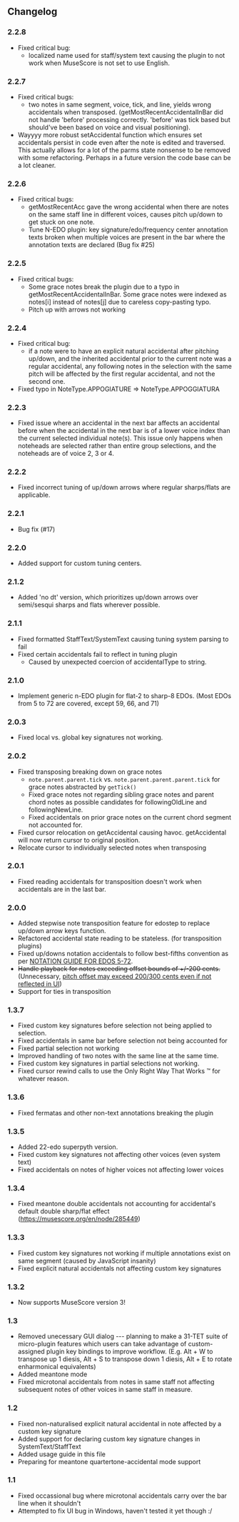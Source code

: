 ## Changelog

### 2.2.8
- Fixed critical bug:
  - localized name used for staff/system text causing the plugin to not work
    when MuseScore is not set to use English.

### 2.2.7
- Fixed critical bugs:
  - two notes in same segment, voice, tick, and line, yields wrong accidentals when transposed.
    (getMostRecentAccidentalInBar did not handle 'before' processing correctly. 'before' was tick based
    but should've been based on voice and visual positioning).
- Wayyyy more robust setAccidental function which ensures set accidentals persist in
  code even after the note is edited and traversed.
  This actually allows for a lot of the parms state nonsense to be removed with some refactoring.
  Perhaps in a future version the code base can be a lot cleaner.

### 2.2.6
- Fixed critical bugs:
  - getMostRecentAcc gave the wrong accidental when there are notes on the same staff line
    in different voices, causes pitch up/down to get stuck on one note.
  - Tune N-EDO plugin: key signature/edo/frequency center annotation texts broken when multiple voices are present in the bar where the annotation texts are declared (Bug fix #25)

### 2.2.5
- Fixed critical bugs:
  - Some grace notes break the plugin due to a typo in getMostRecentAccidentalInBar.
    Some grace notes were indexed as notes[i] instead of notes[j] due to careless copy-pasting typo.
  - Pitch up with arrows not working

### 2.2.4
- Fixed critical bug:
  - if a note were to have an explicit natural accidental after pitching up/down,
    and the inherited accidental prior to the current note was a regular accidental,
    any following notes in the selection with the same pitch will be affected by the first regular accidental,
    and not the second one.
- Fixed typo in NoteType.APPOGIATURE => NoteType.APPOGGIATURA

### 2.2.3
- Fixed issue where an accidental in the next bar affects an accidental before when the accidental in the
  next bar is of a lower voice index than the current selected individual note(s).
  This issue only happens when noteheads are selected rather than entire group selections,
  and the noteheads are of voice 2, 3 or 4.

### 2.2.2
- Fixed incorrect tuning of up/down arrows where regular sharps/flats are applicable.

### 2.2.1
- Bug fix (#17)

### 2.2.0
- Added support for custom tuning centers.

### 2.1.2
- Added 'no dt' version, which prioritizes up/down arrows over semi/sesqui sharps and flats wherever possible.

### 2.1.1
- Fixed formatted StaffText/SystemText causing tuning system parsing to fail
- Fixed certain accidentals fail to reflect in tuning plugin
  - Caused by unexpected coercion of accidentalType to string.

### 2.1.0
- Implement generic n-EDO plugin for flat-2 to sharp-8 EDOs. (Most EDOs from 5 to 72 are covered, except 59, 66, and 71)

### 2.0.3
- Fixed local vs. global key signatures not working.

### 2.0.2
- Fixed transposing breaking down on grace notes
  - `note.parent.parent.tick` vs. `note.parent.parent.parent.tick` for grace notes abstracted by `getTick()`
  - Fixed grace notes not regarding sibling grace notes and parent chord notes as possible candidates
    for followingOldLine and followingNewLine.
  - Fixed accidentals on prior grace notes on the current chord segment not accounted for.
- Fixed cursor relocation on getAccidental causing havoc. getAccidental will now return cursor to original position.
- Relocate cursor to individually selected notes when transposing

### 2.0.1
- Fixed reading accidentals for transposition doesn't work when accidentals are in
  the last bar.

### 2.0.0
- Added stepwise note transposition feature for edostep to replace up/down arrow keys
  function.
- Refactored accidental state reading to be stateless. (for transposition plugins)
- Fixed up/downs notation accidentals to follow best-fifths convention as per [NOTATION GUIDE FOR EDOS 5-72](http://tallkite.com/misc_files/notation%20guide%20for%20edos%205-72.pdf).
- ~~Handle playback for notes exceeding offset bounds of +/-200 cents.~~ (Unnecessary,
  [pitch offset may exceed 200/300 cents even if not reflected in UI](https://www.reddit.com/r/microtonal/comments/gssrnk/made_this_31_22_edo_microtonal_plugin_for/fs7frcg?utm_source=share&utm_medium=web2x))
- Support for ties in transposition

### 1.3.7
- Fixed custom key signatures before selection not being applied to selection.
- Fixed accidentals in same bar before selection not being accounted for
- Fixed partial selection not working
- Improved handling of two notes with the same line at the same time.
- Fixed custom key signatures in partial selections not working.
- Fixed cursor rewind calls to use the Only Right Way That Works :tm: for whatever reason.

### 1.3.6
- Fixed fermatas and other non-text annotations breaking the plugin

### 1.3.5
- Added 22-edo superpyth version.
- Fixed custom key signatures not affecting other voices (even system text)
- Fixed accidentals on notes of higher voices not affecting lower voices

### 1.3.4
- Fixed meantone double accidentals not accounting for accidental's default double
  sharp/flat effect (https://musescore.org/en/node/285449)

### 1.3.3
- Fixed custom key signatures not working if multiple annotations exist on same segment
  (caused by JavaScript insanity)
- Fixed explicit natural accidentals not affecting custom key signatures

### 1.3.2

- Now supports MuseScore version 3!

### 1.3

- Removed unecessary GUI dialog --- planning to make a 31-TET suite of micro-plugin features which
  users can take advantage of custom-assigned plugin key bindings to improve workflow.
  (E.g. Alt + W to transpose up 1 diesis, Alt + S to transpose down 1 diesis, Alt + E to rotate enharmonical equivalents)
- Added meantone mode
- Fixed microtonal accidentals from notes in same staff not affecting subsequent notes of other voices in same staff in measure.

### 1.2

- Fixed non-naturalised explicit natural accidental in note affected by a custom key signature
- Added support for declaring custom key signature changes in SystemText/StaffText
- Added usage guide in this file
- Preparing for meantone quartertone-accidental mode support

### 1.1

- Fixed occassional bug where microtonal accidentals carry over the bar line when it shouldn't
- Attempted to fix UI bug in Windows, haven't tested it yet though :/
